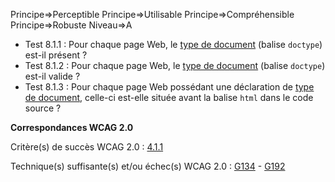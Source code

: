 Principe=>Perceptible
Principe=>Utilisable
Principe=>Compréhensible
Principe=>Robuste
Niveau=>A

*   Test 8.1.1 : Pour chaque page Web, le [type de document](#type-de-document) (balise `doctype`) est-il présent ?
*   Test 8.1.2 : Pour chaque page Web, le [type de document](#type-de-document) (balise `doctype`) est-il valide ?
*   Test 8.1.3 : Pour chaque page Web possédant une déclaration de [type de document](#type-de-document), celle-ci est-elle située avant la balise `html` dans le code source ?

**Correspondances WCAG 2.0**

Critère(s) de succès WCAG 2.0 : [4.1.1](http://www.w3.org/Translations/WCAG20-fr/#ensure-compat-parses)

Technique(s) suffisante(s) et/ou échec(s) WCAG 2.0 : [G134](http://www.w3.org/TR/WCAG-TECHS/G134.html) - [G192](http://www.w3.org/TR/WCAG-TECHS/G192.html)
